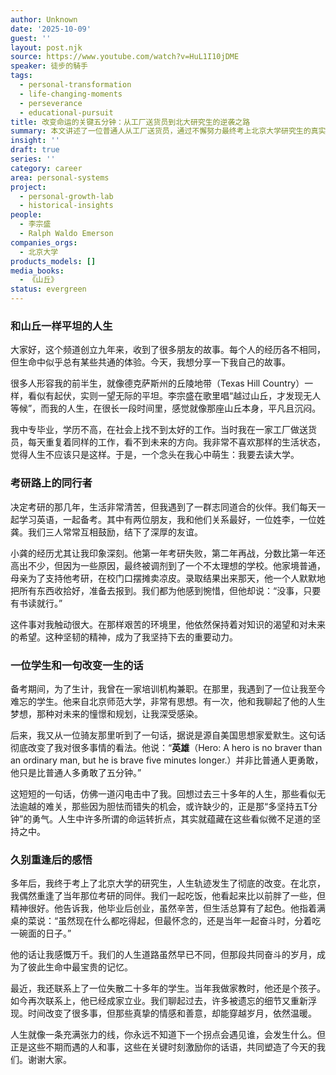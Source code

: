 ```yaml
---
author: Unknown
date: '2025-10-09'
guest: ''
layout: post.njk
source: https://www.youtube.com/watch?v=HuL1I10jDME
speaker: 徒步的騎手
tags:
  - personal-transformation
  - life-changing-moments
  - perseverance
  - educational-pursuit
title: 改变命运的关键五分钟：从工厂送货员到北大研究生的逆袭之路
summary: 本文讲述了一位普通人从工厂送货员，通过不懈努力最终考上北京大学研究生的真实经历。作者回顾了那段曾被视为“像山丘一样平坦”的岁月，并分享了几个改变其人生轨迹的关键时刻，包括来自考研同伴、难忘的学生以及骑行朋友的深刻启迪。文章的核心观点是，英雄与普通人的区别，或许就在于多坚持那关键的五分钟。
insight: ''
draft: true
series: ''
category: career
area: personal-systems
project:
  - personal-growth-lab
  - historical-insights
people:
  - 李宗盛
  - Ralph Waldo Emerson
companies_orgs:
  - 北京大学
products_models: []
media_books:
  - 《山丘》
status: evergreen
---
```


### 和山丘一样平坦的人生

大家好，这个频道创立九年来，收到了很多朋友的故事。每个人的经历各不相同，但生命中似乎总有某些共通的体验。今天，我想分享一下我自己的故事。

很多人形容我的前半生，就像德克萨斯州的丘陵地带（Texas Hill Country）一样，看似有起伏，实则一望无际的平坦。李宗盛在歌里唱“越过山丘，才发现无人等候”，而我的人生，在很长一段时间里，感觉就像那座山丘本身，平凡且沉闷。

我中专毕业，学历不高，在社会上找不到太好的工作。当时我在一家工厂做送货员，每天重复着同样的工作，看不到未来的方向。我非常不喜欢那样的生活状态，觉得人生不应该只是这样。于是，一个念头在我心中萌生：我要去读大学。

### 考研路上的同行者

决定考研的那几年，生活非常清苦，但我遇到了一群志同道合的伙伴。我们每天一起学习英语，一起备考。其中有两位朋友，我和他们关系最好，一位姓李，一位姓龚。我们三人常常互相鼓励，结下了深厚的友谊。

小龚的经历尤其让我印象深刻。他第一年考研失败，第二年再战，分数比第一年还高出不少，但因为一些原因，最终被调剂到了一个不太理想的学校。他家境普通，母亲为了支持他考研，在校门口摆摊卖凉皮。录取结果出来那天，他一个人默默地把所有东西收拾好，准备去报到。我们都为他感到惋惜，但他却说：“没事，只要有书读就行。”

这件事对我触动很大。在那样艰苦的环境里，他依然保持着对知识的渴望和对未来的希望。这种坚韧的精神，成为了我坚持下去的重要动力。

### 一位学生和一句改变一生的话

备考期间，为了生计，我曾在一家培训机构兼职。在那里，我遇到了一位让我至今难忘的学生。他来自北京师范大学，非常有思想。有一次，他和我聊起了他的人生梦想，那种对未来的憧憬和规划，让我深受感染。

后来，我又从一位骑友那里听到了一句话，据说是源自美国思想家爱默生。这句话彻底改变了我对很多事情的看法。他说：“**英雄**（Hero: A hero is no braver than an ordinary man, but he is brave five minutes longer.）并非比普通人更勇敢，他只是比普通人多勇敢了五分钟。”

这短短的一句话，仿佛一道闪电击中了我。回想过去三十多年的人生，那些看似无法逾越的难关，那些因为胆怯而错失的机会，或许缺少的，正是那“多坚持五T分钟”的勇气。人生中许多所谓的命运转折点，其实就蕴藏在这些看似微不足道的坚持之中。

### 久别重逢后的感悟

多年后，我终于考上了北京大学的研究生，人生轨迹发生了彻底的改变。在北京，我偶然重逢了当年那位考研的同伴。我们一起吃饭，他看起来比以前胖了一些，但精神很好。他告诉我，他毕业后创业，虽然辛苦，但生活总算有了起色。他指着满桌的菜说：“虽然现在什么都吃得起，但最怀念的，还是当年一起奋斗时，分着吃一碗面的日子。”

他的话让我感慨万千。我们的人生道路虽然早已不同，但那段共同奋斗的岁月，成为了彼此生命中最宝贵的记忆。

最近，我还联系上了一位失散二十多年的学生。当年我做家教时，他还是个孩子。如今再次联系上，他已经成家立业。我们聊起过去，许多被遗忘的细节又重新浮现。时间改变了很多事，但那些真挚的情感和善意，却能穿越岁月，依然温暖。

人生就像一条充满张力的线，你永远不知道下一个拐点会遇见谁，会发生什么。但正是这些不期而遇的人和事，这些在关键时刻激励你的话语，共同塑造了今天的我们。谢谢大家。